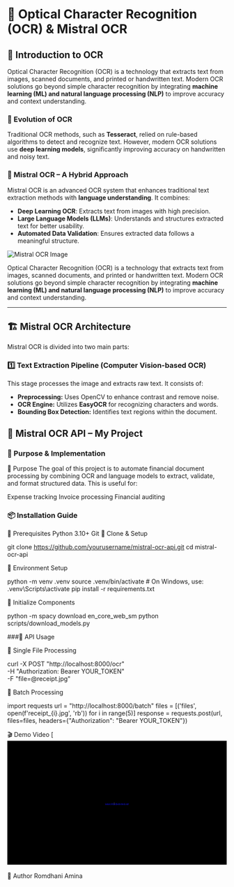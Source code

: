 # 🧾 Optical Character Recognition (OCR) & Mistral OCR

## 📖 Introduction to OCR  
Optical Character Recognition (OCR) is a technology that extracts text from images, scanned documents, and printed or handwritten text. Modern OCR solutions go beyond simple character recognition by integrating **machine learning (ML) and natural language processing (NLP)** to improve accuracy and context understanding.

### 🌟 Evolution of OCR  
Traditional OCR methods, such as **Tesseract**, relied on rule-based algorithms to detect and recognize text. However, modern OCR solutions use **deep learning models**, significantly improving accuracy on handwritten and noisy text.

### 🚀 Mistral OCR – A Hybrid Approach  
Mistral OCR is an advanced OCR system that enhances traditional text extraction methods with **language understanding**. It combines:  
- **Deep Learning OCR**: Extracts text from images with high precision.  
- **Large Language Models (LLMs)**: Understands and structures extracted text for better usability.  
- **Automated Data Validation**: Ensures extracted data follows a meaningful structure.
 
![Mistral OCR Image](https://i.gzn.jp/img/2025/03/07/mistral-ocr/02.png)

Optical Character Recognition (OCR) is a technology that extracts text from images, scanned documents, and printed or handwritten text. Modern OCR solutions go beyond simple character recognition by integrating **machine learning (ML) and natural language processing (NLP)** to improve accuracy and context understanding.


---

## 🏗 Mistral OCR Architecture  

Mistral OCR is divided into two main parts:

### 1️⃣ **Text Extraction Pipeline (Computer Vision-based OCR)**  
This stage processes the image and extracts raw text. It consists of:  
- **Preprocessing:** Uses OpenCV to enhance contrast and remove noise.  
- **OCR Engine:** Utilizes **EasyOCR** for recognizing characters and words.  
- **Bounding Box Detection:** Identifies text regions within the document.  


## 🚀 Mistral OCR API – My Project

### 🎯 Purpose & Implementation
🔹 Purpose
The goal of this project is to automate financial document processing by combining OCR and language models to extract, validate, and format structured data. This is useful for:

Expense tracking
Invoice processing
Financial auditing

### 📦 Installation Guide

🔹 Prerequisites
Python 3.10+
Git
🔹 Clone & Setup

git clone https://github.com/yourusername/mistral-ocr-api.git
cd mistral-ocr-api

🔹 Environment Setup

python -m venv .venv
source .venv/bin/activate  # On Windows, use: .venv\Scripts\activate
pip install -r requirements.txt

🔹 Initialize Components

python -m spacy download en_core_web_sm
python scripts/download_models.py

###🚦 API Usage

🔹 Single File Processing

curl -X POST "http://localhost:8000/ocr" \
  -H "Authorization: Bearer YOUR_TOKEN" \
  -F "file=@receipt.jpg"
  
🔹 Batch Processing

import requests
url = "http://localhost:8000/batch"
files = [('files', open(f'receipt_{i}.jpg', 'rb')) for i in range(5)]
response = requests.post(url, files=files, headers={"Authorization": "Bearer YOUR_TOKEN"})

🎬 Demo Video
[![Demo Video](demo2.gif)




👤 Author
Romdhani Amina


